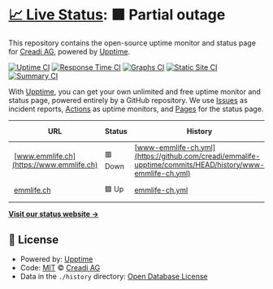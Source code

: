 # [📈 Live Status](https://creadi.github.io/emmalife-upptime): <!--live status--> **🟧 Partial outage**

This repository contains the open-source uptime monitor and status page for [Creadi AG](https://www.creadi.ch), powered by [Upptime](https://github.com/upptime/upptime).

[![Uptime CI](https://github.com/creadi/emmalife-upptime/workflows/Uptime%20CI/badge.svg)](https://github.com/upptime/upptime/actions?query=workflow%3A%22Uptime+CI%22)
[![Response Time CI](https://github.com/creadi/emmalife-upptime/workflows/Response%20Time%20CI/badge.svg)](https://github.com/upptime/upptime/actions?query=workflow%3A%22Response+Time+CI%22)
[![Graphs CI](https://github.com/creadi/emmalife-upptime/workflows/Graphs%20CI/badge.svg)](https://github.com/upptime/upptime/actions?query=workflow%3A%22Graphs+CI%22)
[![Static Site CI](https://github.com/creadi/emmalife-upptime/workflows/Static%20Site%20CI/badge.svg)](https://github.com/upptime/upptime/actions?query=workflow%3A%22Static+Site+CI%22)
[![Summary CI](https://github.com/creadi/emmalife-upptime/workflows/Summary%20CI/badge.svg)](https://github.com/upptime/upptime/actions?query=workflow%3A%22Summary+CI%22)

With [Upptime](https://upptime.js.org), you can get your own unlimited and free uptime monitor and status page, powered entirely by a GitHub repository. We use [Issues](https://github.com/creadi/emmalife-upptime/issues) as incident reports, [Actions](https://github.com/creadi/emmalife-upptime/actions) as uptime monitors, and [Pages](https://creadi.github.io/emmalife-upptime) for the status page.

<!--start: status pages-->
<!-- This summary is generated by Upptime (https://github.com/upptime/upptime) -->
<!-- Do not edit this manually, your changes will be overwritten -->
<!-- prettier-ignore -->
| URL | Status | History | Response Time | Uptime |
| --- | ------ | ------- | ------------- | ------ |
| <img alt="" src="https://favicons.githubusercontent.com/www.emmlife.ch" height="13"> [www.emmlife.ch](https://www.emmlife.ch) | 🟥 Down | [www-emmlife-ch.yml](https://github.com/creadi/emmalife-upptime/commits/HEAD/history/www-emmlife-ch.yml) | <details><summary><img alt="Response time graph" src="./graphs/www-emmlife-ch/response-time-week.png" height="20"> 0ms</summary><br><a href="https://creadi.github.io/emmalife-upptime/history/www-emmlife-ch"><img alt="Response time 0" src="https://img.shields.io/endpoint?url=https%3A%2F%2Fraw.githubusercontent.com%2Fcreadi%2Femmalife-upptime%2FHEAD%2Fapi%2Fwww-emmlife-ch%2Fresponse-time.json"></a><br><a href="https://creadi.github.io/emmalife-upptime/history/www-emmlife-ch"><img alt="24-hour response time 0" src="https://img.shields.io/endpoint?url=https%3A%2F%2Fraw.githubusercontent.com%2Fcreadi%2Femmalife-upptime%2FHEAD%2Fapi%2Fwww-emmlife-ch%2Fresponse-time-day.json"></a><br><a href="https://creadi.github.io/emmalife-upptime/history/www-emmlife-ch"><img alt="7-day response time 0" src="https://img.shields.io/endpoint?url=https%3A%2F%2Fraw.githubusercontent.com%2Fcreadi%2Femmalife-upptime%2FHEAD%2Fapi%2Fwww-emmlife-ch%2Fresponse-time-week.json"></a><br><a href="https://creadi.github.io/emmalife-upptime/history/www-emmlife-ch"><img alt="30-day response time 0" src="https://img.shields.io/endpoint?url=https%3A%2F%2Fraw.githubusercontent.com%2Fcreadi%2Femmalife-upptime%2FHEAD%2Fapi%2Fwww-emmlife-ch%2Fresponse-time-month.json"></a><br><a href="https://creadi.github.io/emmalife-upptime/history/www-emmlife-ch"><img alt="1-year response time 0" src="https://img.shields.io/endpoint?url=https%3A%2F%2Fraw.githubusercontent.com%2Fcreadi%2Femmalife-upptime%2FHEAD%2Fapi%2Fwww-emmlife-ch%2Fresponse-time-year.json"></a></details> | <details><summary><a href="https://creadi.github.io/emmalife-upptime/history/www-emmlife-ch">100.00%</a></summary><a href="https://creadi.github.io/emmalife-upptime/history/www-emmlife-ch"><img alt="All-time uptime 100.00%" src="https://img.shields.io/endpoint?url=https%3A%2F%2Fraw.githubusercontent.com%2Fcreadi%2Femmalife-upptime%2FHEAD%2Fapi%2Fwww-emmlife-ch%2Fuptime.json"></a><br><a href="https://creadi.github.io/emmalife-upptime/history/www-emmlife-ch"><img alt="24-hour uptime 100.00%" src="https://img.shields.io/endpoint?url=https%3A%2F%2Fraw.githubusercontent.com%2Fcreadi%2Femmalife-upptime%2FHEAD%2Fapi%2Fwww-emmlife-ch%2Fuptime-day.json"></a><br><a href="https://creadi.github.io/emmalife-upptime/history/www-emmlife-ch"><img alt="7-day uptime 100.00%" src="https://img.shields.io/endpoint?url=https%3A%2F%2Fraw.githubusercontent.com%2Fcreadi%2Femmalife-upptime%2FHEAD%2Fapi%2Fwww-emmlife-ch%2Fuptime-week.json"></a><br><a href="https://creadi.github.io/emmalife-upptime/history/www-emmlife-ch"><img alt="30-day uptime 100.00%" src="https://img.shields.io/endpoint?url=https%3A%2F%2Fraw.githubusercontent.com%2Fcreadi%2Femmalife-upptime%2FHEAD%2Fapi%2Fwww-emmlife-ch%2Fuptime-month.json"></a><br><a href="https://creadi.github.io/emmalife-upptime/history/www-emmlife-ch"><img alt="1-year uptime 100.00%" src="https://img.shields.io/endpoint?url=https%3A%2F%2Fraw.githubusercontent.com%2Fcreadi%2Femmalife-upptime%2FHEAD%2Fapi%2Fwww-emmlife-ch%2Fuptime-year.json"></a></details>
| <img alt="" src="https://favicons.githubusercontent.com/emmalife.ch" height="13"> [emmlife.ch](https://emmalife.ch) | 🟩 Up | [emmlife-ch.yml](https://github.com/creadi/emmalife-upptime/commits/HEAD/history/emmlife-ch.yml) | <details><summary><img alt="Response time graph" src="./graphs/emmlife-ch/response-time-week.png" height="20"> 746ms</summary><br><a href="https://creadi.github.io/emmalife-upptime/history/emmlife-ch"><img alt="Response time 746" src="https://img.shields.io/endpoint?url=https%3A%2F%2Fraw.githubusercontent.com%2Fcreadi%2Femmalife-upptime%2FHEAD%2Fapi%2Femmlife-ch%2Fresponse-time.json"></a><br><a href="https://creadi.github.io/emmalife-upptime/history/emmlife-ch"><img alt="24-hour response time 746" src="https://img.shields.io/endpoint?url=https%3A%2F%2Fraw.githubusercontent.com%2Fcreadi%2Femmalife-upptime%2FHEAD%2Fapi%2Femmlife-ch%2Fresponse-time-day.json"></a><br><a href="https://creadi.github.io/emmalife-upptime/history/emmlife-ch"><img alt="7-day response time 746" src="https://img.shields.io/endpoint?url=https%3A%2F%2Fraw.githubusercontent.com%2Fcreadi%2Femmalife-upptime%2FHEAD%2Fapi%2Femmlife-ch%2Fresponse-time-week.json"></a><br><a href="https://creadi.github.io/emmalife-upptime/history/emmlife-ch"><img alt="30-day response time 746" src="https://img.shields.io/endpoint?url=https%3A%2F%2Fraw.githubusercontent.com%2Fcreadi%2Femmalife-upptime%2FHEAD%2Fapi%2Femmlife-ch%2Fresponse-time-month.json"></a><br><a href="https://creadi.github.io/emmalife-upptime/history/emmlife-ch"><img alt="1-year response time 746" src="https://img.shields.io/endpoint?url=https%3A%2F%2Fraw.githubusercontent.com%2Fcreadi%2Femmalife-upptime%2FHEAD%2Fapi%2Femmlife-ch%2Fresponse-time-year.json"></a></details> | <details><summary><a href="https://creadi.github.io/emmalife-upptime/history/emmlife-ch">100.00%</a></summary><a href="https://creadi.github.io/emmalife-upptime/history/emmlife-ch"><img alt="All-time uptime 100.00%" src="https://img.shields.io/endpoint?url=https%3A%2F%2Fraw.githubusercontent.com%2Fcreadi%2Femmalife-upptime%2FHEAD%2Fapi%2Femmlife-ch%2Fuptime.json"></a><br><a href="https://creadi.github.io/emmalife-upptime/history/emmlife-ch"><img alt="24-hour uptime 100.00%" src="https://img.shields.io/endpoint?url=https%3A%2F%2Fraw.githubusercontent.com%2Fcreadi%2Femmalife-upptime%2FHEAD%2Fapi%2Femmlife-ch%2Fuptime-day.json"></a><br><a href="https://creadi.github.io/emmalife-upptime/history/emmlife-ch"><img alt="7-day uptime 100.00%" src="https://img.shields.io/endpoint?url=https%3A%2F%2Fraw.githubusercontent.com%2Fcreadi%2Femmalife-upptime%2FHEAD%2Fapi%2Femmlife-ch%2Fuptime-week.json"></a><br><a href="https://creadi.github.io/emmalife-upptime/history/emmlife-ch"><img alt="30-day uptime 100.00%" src="https://img.shields.io/endpoint?url=https%3A%2F%2Fraw.githubusercontent.com%2Fcreadi%2Femmalife-upptime%2FHEAD%2Fapi%2Femmlife-ch%2Fuptime-month.json"></a><br><a href="https://creadi.github.io/emmalife-upptime/history/emmlife-ch"><img alt="1-year uptime 100.00%" src="https://img.shields.io/endpoint?url=https%3A%2F%2Fraw.githubusercontent.com%2Fcreadi%2Femmalife-upptime%2FHEAD%2Fapi%2Femmlife-ch%2Fuptime-year.json"></a></details>

<!--end: status pages-->

[**Visit our status website →**](https://creadi.github.io/emmalife-upptime)

## 📄 License

- Powered by: [Upptime](https://github.com/upptime/upptime)
- Code: [MIT](./LICENSE) © [Creadi AG](https://www.creadi.ch)
- Data in the `./history` directory: [Open Database License](https://opendatacommons.org/licenses/odbl/1-0/)
